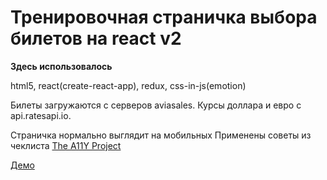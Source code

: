 # Тренировочная страничка выбора билетов на react v2

**Здесь использовалось**

html5, react(create-react-app), redux, css-in-js(emotion)

Билеты загружаются с серверов aviasales.
Курсы доллара и евро с api.ratesapi.io.


Страничка нормально выглядит на мобильных
Применены советы из чеклиста [The A11Y Project](https://a11yproject.com/checklist.html)

[Демо](https://termitkin.github.io/react-aviasales-v2/)
